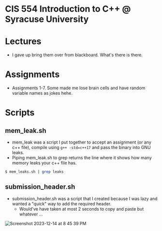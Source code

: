 # CIS 554 Introduction to C++ @ Syracuse University

# Lectures
* I gave up bring them over from blackboard. What's there is there.

# Assignments
* Assignments 1-7. Some made me lose brain cells and have random variable names as jokes hehe.

# Scripts

## mem_leak.sh
* mem_leak was a script I put together to accept an assignment (or any c++ file), compile using `g++ -std=c++17` and pass the binary into GNU leaks.
* Piping mem_leak.sh to grep returns the line where it shows how many memory leaks your c++ file has.

```sh
$ mem_leaks.sh | grep leaks
```

## submission_header.sh
* submission_header.sh was a script that I created because I was lazy and wanted a "quick" way to add the required header.
  * Would've have taken at most 2 seconds to copy and paste but whatever ... 

![Screenshot 2023-12-14 at 8 45 39 PM](https://github.com/gmaldona/cis-554/assets/60359847/bc19e84e-81e5-4c4f-b91a-dca46d95c09b)
